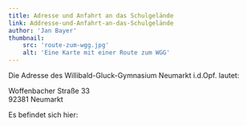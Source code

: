 ```yaml
---
title: Adresse und Anfahrt an das Schulgelände
link: Addresse-und-Anfahrt-an-das-Schulgelände
author: 'Jan Bayer'
thumbnail: 
    src: 'route-zum-wgg.jpg'
    alt: 'Eine Karte mit einer Route zum WGG'
---
```

<p>Die Adresse des Willibald-Gluck-Gymnasium Neumarkt i.d.Opf. lautet:</p>
<p>
    Woffenbacher Straße 33
    <br>
    92381 Neumarkt
</p>
<p>Es befindet sich hier:</p>
<!-- <embed-page name="openstreetmap" href="https://www.openstreetmap.org/export/embed.html?bbox=11.445221900939943%2C49.27912358816098%2C11.452571153640747%2C49.28224164213913&amp;layer=mapnik&amp;marker=49.280682639792936%2C11.448896527290344" /> -->
    <!-- <iframe width="425" height="350" frameborder="0" scrolling="no" marginheight="0" marginwidth="0" src="" style="border: 1px solid black"></iframe><br/><small><a href="https://www.openstreetmap.org/?mlat=49.28068&amp;mlon=11.44890#map=18/49.28068/11.44890">View Larger Map</a></small> -->